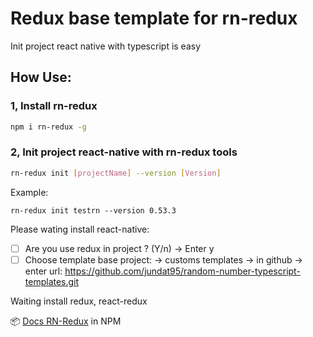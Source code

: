 # Redux base template for rn-redux
Init project react native with typescript is easy

## How Use:

### 1, Install rn-redux
```bash
npm i rn-redux -g
```

### 2, Init project react-native with rn-redux tools
```bash
rn-redux init [projectName] --version [Version]
````
Example: 

```
rn-redux init testrn --version 0.53.3
```

Please wating install react-native:

 - [ ] Are you use redux in project ? (Y/n) -> Enter y
 - [ ] Choose template base project: ->  customs templates -> in github -> enter url: https://github.com/jundat95/random-number-typescript-templates.git

Waiting install redux, react-redux

📦  [Docs RN-Redux](https://www.npmjs.com/package/rn-redux) in NPM